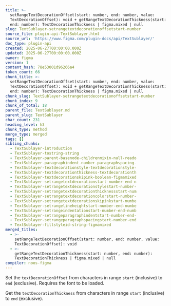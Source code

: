 ```yaml
---
title: >-
  setRangeTextDecorationOffset(start: number, end: number, value:
  TextDecorationOffset): void + getRangeTextDecorationThickness(start: number,
  end: number): TextDecorationThickness | figma.mixed | null
slug: TextSublayer-setrangetextdecorationoffsetstart-number
source_file: plugin-api-TextSublayer.html
source_url: 'https://www.figma.com/plugin-docs/api/TextSublayer/'
doc_type: plugin-api
created: 2025-06-27T00:00:00.000Z
updated: 2025-06-27T00:00:00.000Z
owner: figma
version: 1
content_hash: 78e53001d96266a4
token_count: 66
chunk_title: >-
  setRangeTextDecorationOffset(start: number, end: number, value:
  TextDecorationOffset): void + getRangeTextDecorationThickness(start: number,
  end: number): TextDecorationThickness | figma.mixed | null
chunk_slug: TextSublayer-setrangetextdecorationoffsetstart-number
chunk_index: 9
chunk_of_total: 18
parent_file: TextSublayer.md
parent_slug: TextSublayer
char_count: 231
heading_level: h3
chunk_type: method
merge_type: merged
tags: []
sibling_chunks:
  - TextSublayer-introduction
  - TextSublayer-tostring-string
  - TextSublayer-parent-basenode-childrenmixin-null-reado
  - TextSublayer-paragraphindent-number-paragraphspacing-
  - TextSublayer-textdecorationstyle-textdecorationstyle-
  - TextSublayer-textdecorationthickness-textdecorationth
  - TextSublayer-textdecorationskipink-boolean-figmamixed
  - TextSublayer-setrangetextdecorationstart-number-end-n
  - TextSublayer-setrangetextdecorationstylestart-number-
  - TextSublayer-setrangetextdecorationthicknessstart-num
  - TextSublayer-setrangetextdecorationcolorstart-number-
  - TextSublayer-setrangetextdecorationskipinkstart-numbe
  - TextSublayer-setrangelineheightstart-number-end-numbe
  - TextSublayer-setrangeindentationstart-number-end-numb
  - TextSublayer-setrangeparagraphindentstart-number-end-
  - TextSublayer-setrangeparagraphspacingstart-number-end
  - TextSublayer-fillstyleid-string-figmamixed
merged_titles:
  - >-
    setRangeTextDecorationOffset(start: number, end: number, value:
    TextDecorationOffset): void
  - >-
    getRangeTextDecorationThickness(start: number, end: number):
    TextDecorationThickness | figma.mixed | null
compiler: noos-figma
---
```


Set the `textDecorationOffset` from characters in range `start` (inclusive) to `end` (exclusive). Requires the font to be loaded.

Get the `textDecorationThickness` from characters in range `start` (inclusive) to `end` (exclusive).
